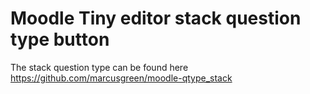 # Moodle Tiny editor stack question type button

The stack question type can be found here
https://github.com/marcusgreen/moodle-qtype_stack